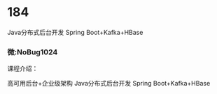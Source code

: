 # 184
Java分布式后台开发 Spring Boot+Kafka+HBase
### 微:NoBug1024 


课程介绍：

高可用后台+企业级架构
Java分布式后台开发 Spring Boot+Kafka+HBase
